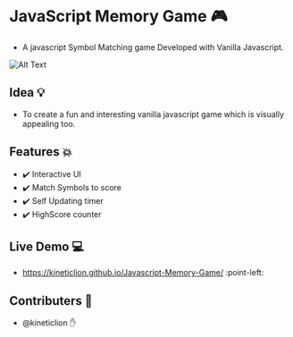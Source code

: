 # JavaScript Memory Game :video_game:
- A javascript Symbol Matching game Developed with Vanilla Javascript.

![Alt Text](https://media.giphy.com/media/hVyCMLWI7XVXmuedgN/giphy.gif)	

## Idea :bulb:
- To create a fun and interesting vanilla javascript game which is visually appealing too.

## Features :boom:
- :heavy_check_mark: Interactive UI
- :heavy_check_mark: Match Symbols to score
- :heavy_check_mark: Self Updating timer
- :heavy_check_mark: HighScore counter

## Live Demo :computer:
- https://kineticlion.github.io/Javascript-Memory-Game/ :point-left:

## Contributers :busts_in_silhouette:
- @kineticlion :hand:

